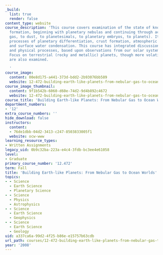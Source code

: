 ```yaml
---
_build:
  list: true
  render: false
content_type: website
course_description: 'This course covers examination of the state of knowledge of planetary
  formation, beginning with planetary nebulas and continuing through accretion (from
  gas, to dust, to planetesimals, to planetary embryos, to planets). It also includes
  processes of planetary differentiation, crust formation, atmospheric degassing,
  and surface water condensation. This course has integrated discussions of compositional
  and physical processes, based upon observations from our solar system and from exoplanets.
  Focus on terrestrial (rocky and metallic) planets, though more volatile-rich bodies
  are also examined.

  '
course_image:
  content: 00e8d175-a441-373d-bdd2-2b93076bb589
  website: 12-472-building-earth-like-planets-from-nebular-gas-to-ocean-worlds-fall-2008
course_image_thumbnail:
  content: 9f1b542b-6060-d60e-74d2-9d4b892c4672
  website: 12-472-building-earth-like-planets-from-nebular-gas-to-ocean-worlds-fall-2008
course_title: 'Building Earth-like Planets: From Nebular Gas to Ocean Worlds'
department_numbers:
- '12'
extra_course_numbers: ''
hide_download: false
instructors:
  content:
  - 76de1dbb-04d2-3413-c247-8503833005f1
  website: ocw-www
learning_resource_types:
- Written Assignments
legacy_uid: 0b9c32ba-223a-e4c4-3fdb-bc3ee4e61058
level:
- Graduate
primary_course_number: '12.472'
term: Fall
title: 'Building Earth-like Planets: From Nebular Gas to Ocean Worlds'
topics:
- - Science
  - Earth Science
  - Planetary Science
- - Science
  - Physics
  - Astrophysics
- - Science
  - Earth Science
  - Geophysics
- - Science
  - Earth Science
  - Geology
uid: a337ca6a-99d2-4f25-b86e-e15757b63cdb
url_path: courses/12-472-building-earth-like-planets-from-nebular-gas-to-ocean-worlds-fall-2008
year: '2008'
---
```

